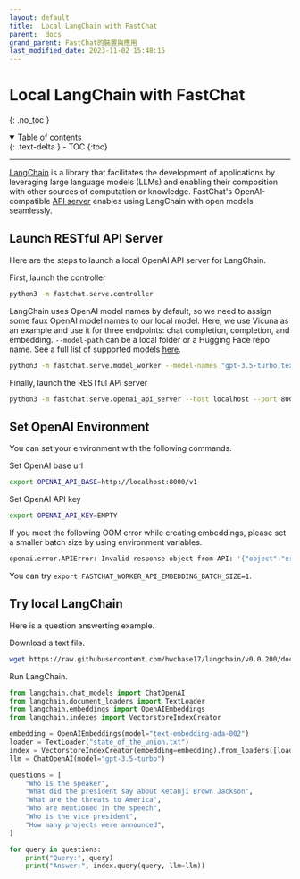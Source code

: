 ```yaml
---
layout: default
title:  Local LangChain with FastChat
parent:  docs
grand_parent: FastChat的裝置與應用
last_modified_date: 2023-11-02 15:48:15
---
```

# Local LangChain with FastChat
{: .no_toc }

<details open markdown="block">
  <summary>
    Table of contents
  </summary>
  {: .text-delta }
- TOC
{:toc}
</details>

---

[LangChain](https://python.langchain.com/en/latest/index.html) is a library that facilitates the development of applications by leveraging large language models (LLMs) and enabling their composition with other sources of computation or knowledge.
FastChat's OpenAI-compatible [API server](openai_api.md) enables using LangChain with open models seamlessly.

## Launch RESTful API Server

Here are the steps to launch a local OpenAI API server for LangChain.

First, launch the controller

```bash
python3 -m fastchat.serve.controller
```

LangChain uses OpenAI model names by default, so we need to assign some faux OpenAI model names to our local model.
Here, we use Vicuna as an example and use it for three endpoints: chat completion, completion, and embedding.
`--model-path` can be a local folder or a Hugging Face repo name.
See a full list of supported models [here](../README.md#supported-models).

```bash
python3 -m fastchat.serve.model_worker --model-names "gpt-3.5-turbo,text-davinci-003,text-embedding-ada-002" --model-path lmsys/vicuna-7b-v1.3
```

Finally, launch the RESTful API server

```bash
python3 -m fastchat.serve.openai_api_server --host localhost --port 8000
```

## Set OpenAI Environment

You can set your environment with the following commands.

Set OpenAI base url

```bash
export OPENAI_API_BASE=http://localhost:8000/v1
```

Set OpenAI API key

```bash
export OPENAI_API_KEY=EMPTY
```

If you meet the following OOM error while creating embeddings, please set a smaller batch size by using environment variables.

~~~bash
openai.error.APIError: Invalid response object from API: '{"object":"error","message":"**NETWORK ERROR DUE TO HIGH TRAFFIC. PLEASE REGENERATE OR REFRESH THIS PAGE.**\\n\\n(CUDA out of memory. Tried to allocate xxx MiB (GPU 0; xxx GiB total capacity; xxx GiB already allocated; xxx MiB free; xxx GiB reserved in total by PyTorch) If reserved memory is >> allocated memory try setting max_split_size_mb to avoid fragmentation.  See documentation for Memory Management and PYTORCH_CUDA_ALLOC_CONF)","code":50002}' (HTTP response code was 400)
~~~

You can try `export FASTCHAT_WORKER_API_EMBEDDING_BATCH_SIZE=1`.

## Try local LangChain

Here is a question answerting example.

Download a text file.

```bash
wget https://raw.githubusercontent.com/hwchase17/langchain/v0.0.200/docs/modules/state_of_the_union.txt
```

Run LangChain.

~~~py
from langchain.chat_models import ChatOpenAI
from langchain.document_loaders import TextLoader
from langchain.embeddings import OpenAIEmbeddings
from langchain.indexes import VectorstoreIndexCreator

embedding = OpenAIEmbeddings(model="text-embedding-ada-002")
loader = TextLoader("state_of_the_union.txt")
index = VectorstoreIndexCreator(embedding=embedding).from_loaders([loader])
llm = ChatOpenAI(model="gpt-3.5-turbo")

questions = [
    "Who is the speaker",
    "What did the president say about Ketanji Brown Jackson",
    "What are the threats to America",
    "Who are mentioned in the speech",
    "Who is the vice president",
    "How many projects were announced",
]

for query in questions:
    print("Query:", query)
    print("Answer:", index.query(query, llm=llm))
~~~
